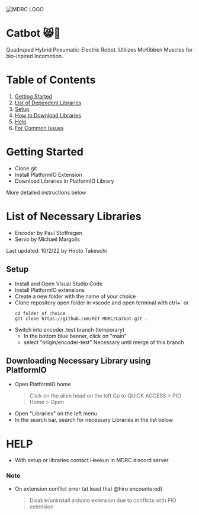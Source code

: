 <img src="https://pbs.twimg.com/profile_images/661962002/logo_400x400.png" alt="MDRC LOGO" title="MDRC LOGO" style="display: inline-block; margin: 0; max-width: 500px">

# Catbot :smile_cat::robot:

Quadruped Hybrid Pneumatic-Electric Robot. Utilizes McKibben Muscles for bio-inpired locomotion.

# Table of Contents

1. [Getting Started](#getting-started)
2. [List of Dependent Libraries](#list-of-necessary-libraries)
3. [Setup](#setup)
4. [How to Download Libraries](#downloading-necessary-library-using-platformio)
5. [Help](#help)
6. [For Common Issues](#note)

# Getting Started

-   Clone git
-   Install PlatformIO Extension
-   Download Libraries in PlatformIO Library

More detailed instructions below

# List of Necessary Libraries

-   Encoder by Paul Stoffregen
-   Servo by Michael Margolis

Last updated: 10/2/22 by Hiroto Takeuchi

## Setup

-   Install and Open Visual Studio Code
-   Install PlatformIO extensions
-   Create a new folder with the name of your choice
-   Clone repository
    open folder in vscode and open terminal with ctrl+` or
    ```
    cd folder_of_choice
    git clone https://github.com/RIT-MDRC/Catbot.git .
    ```
-   Switch into encoder_test branch (temporary)
    -   In the bottom blue banner, click on "main"
    -   select "origin/encoder-test"
        Necessary until merge of this branch

## Downloading Necessary Library using PlatformIO

-   Open PlatformIO home
    > Click on the alien head on the left
    > Go to QUICK ACCESS > PIO Home > Open
-   Open "Libraries" on the left menu
-   In the search bar, search for necessary Libraries in the list below

# HELP

-   With setup or libraries contact Heekun in MDRC discord server

### Note

-   On extension conflict error (at least that @hiro encountered)
    > Disable/uninstall arduino extension due to conflicts with PIO extension
